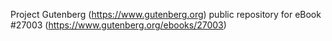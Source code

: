 Project Gutenberg (https://www.gutenberg.org) public repository for eBook #27003 (https://www.gutenberg.org/ebooks/27003)
